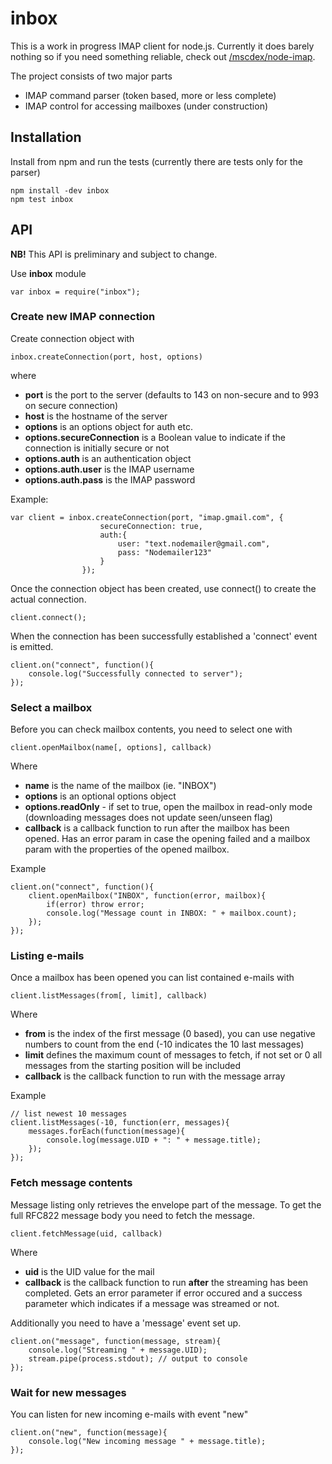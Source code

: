 # inbox

This is a work in progress IMAP client for node.js. Currently it does barely nothing
so if you need something reliable, check out 
[/mscdex/node-imap](https://github.com/mscdex/node-imap).


The project consists of two major parts

  * IMAP command parser (token based, more or less complete)
  * IMAP control for accessing mailboxes (under construction)

## Installation

Install from npm and run the tests (currently there are tests only for the parser)

    npm install -dev inbox
    npm test inbox
    

## API

**NB!** This API is preliminary and subject to change.

Use **inbox** module

    var inbox = require("inbox");
    

### Create new IMAP connection

Create connection object with 

    inbox.createConnection(port, host, options)

where

  * **port** is the port to the server (defaults to 143 on non-secure and to 993 on secure connection)
  * **host** is the hostname of the server
  * **options** is an options object for auth etc.
  * **options.secureConnection** is a Boolean value to indicate if the connection is initially secure or not
  * **options.auth** is an authentication object
  * **options.auth.user** is the IMAP username
  * **options.auth.pass** is the IMAP password

Example:

    var client = inbox.createConnection(port, "imap.gmail.com", {
                        secureConnection: true,
                        auth:{
                            user: "text.nodemailer@gmail.com",
                            pass: "Nodemailer123"
                        }
                    });

Once the connection object has been created, use connect() to create the actual connection.

    client.connect();
    
When the connection has been successfully established a 'connect' event is emitted.

    client.on("connect", function(){
        console.log("Successfully connected to server");
    });

### Select a mailbox

Before you can check mailbox contents, you need to select one with

    client.openMailbox(name[, options], callback)
    
Where

  * **name** is the name of the mailbox (ie. "INBOX")
  * **options** is an optional options object
  * **options.readOnly** - if set to true, open the mailbox in read-only mode (downloading messages does not update seen/unseen flag)
  * **callback** is a callback function to run after the mailbox has been opened. Has an error param in case the opening failed and a mailbox param with the properties of the opened mailbox.

Example

    client.on("connect", function(){
        client.openMailbox("INBOX", function(error, mailbox){
            if(error) throw error;
            console.log("Message count in INBOX: " + mailbox.count);
        });
    });

### Listing e-mails

Once a mailbox has been opened you can list contained e-mails with

    client.listMessages(from[, limit], callback)

Where

  * **from** is the index of the first message (0 based), you can use negative numbers to count from the end (-10 indicates the 10 last messages)
  * **limit** defines the maximum count of messages to fetch, if not set or 0 all messages from the starting position will be included
  * **callback** is the callback function to run with the message array
  
Example

    // list newest 10 messages
    client.listMessages(-10, function(err, messages){
        messages.forEach(function(message){
            console.log(message.UID + ": " + message.title);
        });
    });

### Fetch message contents

Message listing only retrieves the envelope part of the message. To get the full RFC822 message body
you need to fetch the message.

    client.fetchMessage(uid, callback)
    
Where

  * **uid** is the UID value for the mail
  * **callback** is the callback function to run **after** the streaming has been completed. Gets an error parameter if error occured and a success parameter which indicates if a message was streamed or not.

Additionally you need to have a 'message' event set up.

    client.on("message", function(message, stream){
        console.log("Streaming " + message.UID);
        stream.pipe(process.stdout); // output to console
    });

### Wait for new messages

You can listen for new incoming e-mails with event "new"

    client.on("new", function(message){
        console.log("New incoming message " + message.title);
    });